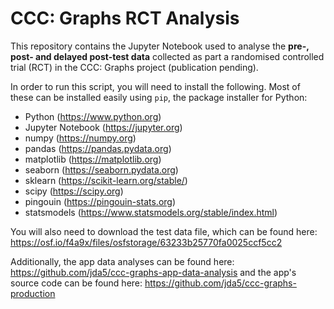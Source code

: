 # CCC: Graphs RCT Analysis

This repository contains the Jupyter Notebook used to analyse the **pre-, post- and delayed post-test data** collected as part a randomised controlled trial (RCT) in the CCC: Graphs project (publication pending).

In order to run this script, you will need to install the following. Most of these can be installed easily using `pip`, the package installer for Python:

* Python (https://www.python.org)
* Jupyter Notebook (https://jupyter.org)
* numpy (https://numpy.org)
* pandas (https://pandas.pydata.org)
* matplotlib (https://matplotlib.org)
* seaborn (https://seaborn.pydata.org)
* sklearn (https://scikit-learn.org/stable/)
* scipy (https://scipy.org)
* pingouin (https://pingouin-stats.org)
* statsmodels (https://www.statsmodels.org/stable/index.html)

You will also need to download the test data file, which can be found here: https://osf.io/f4a9x/files/osfstorage/63233b25770fa0025ccf5cc2

Additionally, the app data analyses can be found here: https://github.com/jda5/ccc-graphs-app-data-analysis and the app's source code can be found here: https://github.com/jda5/ccc-graphs-production
